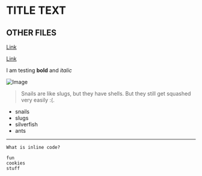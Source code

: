 # TITLE TEXT
## OTHER FILES
[Link](https://ebayraktaroglu.github.io/cse15l-lab-reports/something.html)

[Link](https://ebayraktaroglu.github.io/cse15l-lab-reports/b.html)

I am testing **bold** and *italic*

![Image](https://www.google.com/url?sa=i&url=https%3A%2F%2Ftorange.biz%2Fsnail-horns-27500&psig=AOvVaw2qieuE7LXucfzJhWjSb1cR&ust=1642113548287000&source=images&cd=vfe&ved=0CAsQjRxqFwoTCOj1zuejrfUCFQAAAAAdAAAAABAE)

> Snails are like slugs, but they have shells. But they still get squashed very easily :(.

* snails
* slugs
* silverfish
* ants
---
`What is inline code?`
```
fun
cookies
stuff
```
